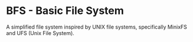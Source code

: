 # BFS - Basic File System
A simplified file system inspired by UNIX file
systems, specifically MinixFS and UFS (Unix File System).
